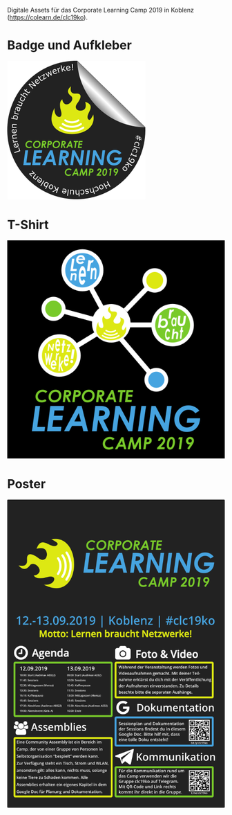 Digitale Assets für das Corporate Learning Camp 2019 in Koblenz (https://colearn.de/clc19ko).

# Badge und Aufkleber

![clc19ko-badge-320px](clc19ko-badge-320px.png)

# T-Shirt

![clc19ko-shirt](clc19ko-shirt.png)

# Poster

![clc19ko-poster](clc19ko-poster.png)

